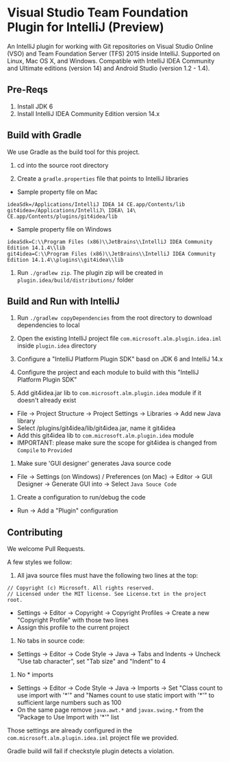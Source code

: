 # Visual Studio Team Foundation Plugin for IntelliJ (Preview)

An IntelliJ plugin for working with Git repositories on Visual Studio Online (VSO) and Team Foundation Server (TFS) 2015 inside IntelliJ.
Supported on Linux, Mac OS X, and Windows.
Compatible with IntelliJ IDEA Community and Ultimate editions (version 14) and Android Studio (version 1.2 - 1.4).


## Pre-Reqs
1. Install JDK 6
1. Install IntelliJ IDEA Community Edition version 14.x


## Build with Gradle

We use Gradle as the build tool for this project.
1. cd into the source root directory

1. Create a `gradle.properties` file that points to IntelliJ libraries

  * Sample property file on Mac
```
ideaSdk=/Applications/IntelliJ IDEA 14 CE.app/Contents/lib
git4idea=/Applications/IntelliJ\ IDEA\ 14\ CE.app/Contents/plugins/git4idea/lib
```

  * Sample property file on Windows
```
ideaSdk=C:\\Program Files (x86)\\JetBrains\\IntelliJ IDEA Community Edition 14.1.4\\lib
git4idea=C:\\Program Files (x86)\\JetBrains\\IntelliJ IDEA Community Edition 14.1.4\\plugins\\git4idea\\lib
```

1. Run `./gradlew zip`. The plugin zip will be created in `plugin.idea/build/distributions/` folder


## Build and Run with IntelliJ
1. Run `./gradlew copyDependencies` from the root directory to download dependencies to local

1. Open the existing IntelliJ project file `com.microsoft.alm.plugin.idea.iml` inside `plugin.idea` directory

1. Configure a "IntelliJ Platform Plugin SDK" basd on JDK 6 and IntelliJ 14.x

1. Configure the project and each module to build with this "IntelliJ Platform Plugin SDK"

1. Add git4idea.jar lib to `com.microsoft.alm.plugin.idea` module if it doesn't already exist
  * File -> Project Structure -> Project Settings -> Libraries -> Add new Java library
  * Select <IntelliJ community edition location on disk>/plugins/git4idea/lib/git4idea.jar, name it git4idea
  * Add this git4idea lib to `com.microsoft.alm.plugin.idea` module
  * IMPORTANT: please make sure the scope for git4idea is changed from `Compile` to `Provided`

1. Make sure 'GUI designer' generates Java source code
  * File -> Settings (on Windows) / Preferences (on Mac) -> Editor -> GUI Designer -> Generate GUI into -> Select `Java Souce Code`

1. Create a configuration to run/debug the code
  * Run -> Add a "Plugin" configuration


## Contributing

We welcome Pull Requests.

A few styles we follow:
1. All java source files must have the following two lines at the top:
```
// Copyright (c) Microsoft. All rights reserved.
// Licensed under the MIT license. See License.txt in the project root.
```
  * Settings -> Editor -> Copyright -> Copyright Profiles -> Create a new "Copyright Profile" with those two lines
  * Assign this profile to the current project

1. No tabs in source code:
  * Settings -> Editor -> Code Style -> Java -> Tabs and Indents -> Uncheck "Use tab character", set "Tab size" and "Indent" to 4

1. No * imports
  * Settings -> Editor -> Code Style -> Java -> Imports -> Set "Class count to use import with '\*'" and "Names count to use static import with '\*'" to sufficient large numbers such as 100
  * On the same page remove `java.awt.*` and `javax.swing.*` from the "Package to Use Import with '*'" list

Those settings are already configured in the `com.microsoft.alm.plugin.idea.iml` project file we provided.  

Gradle build will fail if checkstyle plugin detects a violation.

